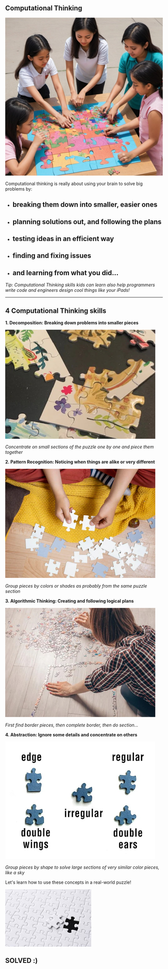 Computational Thinking
---

 ![](images/openart-puzzle.jpg)

Computational thinking is really about using your brain to solve big problems by:

- <h2>breaking them down into smaller, easier ones</h2>
- <h2>planning solutions out, and following the plans</h2>
- <h2>testing ideas in an efficient way</h2>
- <h2>finding and fixing issues</h2>
- <h2>and learning from what you did...</h2>


*Tip: Computational Thinking skills kids can learn also help programmers write code and engineers design cool things like your iPads!*

----

<h2>4 Computational Thinking skills</h2>

**1. Decomposition: Breaking down problems into smaller pieces**

![](images/puzzle_decomposition.jpg)

*Concentrate on small sections of the puzzle one by one and piece them together*

**2. Pattern Recognition: Noticing when things are alike or very different** 
   
![](images/puzzle_pattern_recognition.jpg)

*Group pieces by colors or shades as probably from the same puzzle section*

**3. Algorithmic Thinking: Creating and following logical plans** 

![](images/puzzle_algorithmic_thinking.jpg)

*First find border pieces, then complete border, then do section...*
    
**4. Abstraction: Ignore some details and concentrate on others**

![](images/puzzle_abstraction.jpg)

*Group pieces by shape to solve large sections of very similar color pieces, like a sky*

Let's learn how to use these concepts in a real-world puzzle!

![](images/puzzle-solved.jpg)

<h2>SOLVED :)</h2>
